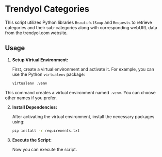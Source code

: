# Trendyol Categories

This script utilizes Python libraries `BeautifulSoup` and `Requests` to retrieve categories and their sub-categories along with corresponding webURL data from the trendyol.com website.

## Usage

1. **Setup Virtual Environment:**

   First, create a virtual environment and activate it. For example, you can use the Python `virtualenv` package:

   ```bash
   virtualenv .venv

This command creates a virtual environment named `.venv`. You can choose other names if you prefer.

2. **Install Dependencies:**

    After activating the virtual environment, install the necessary packages using:

    ```bash
    pip install -r requirements.txt

3. **Execute the Script:**

    Now you can execute the script.

